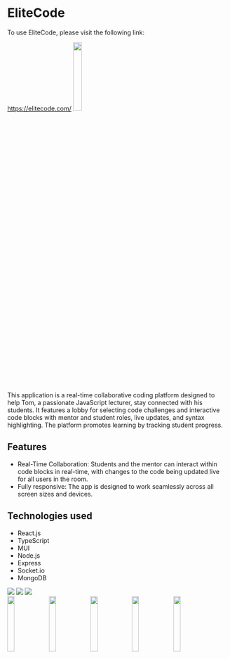   <h1>EliteCode</h1>
  <p>To use EliteCode, please visit the following link:</p>
  <a href="https://o-pea-m2qy.onrender.com">https://elitecode.com/</a>
   <img src="https://res.cloudinary.com/dmmsf57ko/image/upload/v1733873001/EliteCode/rb0j9irxn3k4ealzywkl.png" width="20%" />
<p>This application is a real-time collaborative coding platform designed to help Tom, a passionate JavaScript lecturer, stay connected with his students. It features a lobby for selecting code challenges and interactive code blocks with mentor and student roles, live updates, and syntax highlighting. The platform promotes learning by tracking student progress.</p>
  <h2>Features</h2>
  <ul>
    <li>Real-Time Collaboration: Students and the mentor can interact within code blocks in real-time, with changes to the code being updated live for all users in the room.</li>
    <li>Fully responsive: The app is designed to work seamlessly across all screen sizes and devices.</li>
  </ul>


  <h2>Technologies used</h2>
  <ul>
    <li>React.js</li>
    <li>TypeScript</li>
    <li>MUI</li>
    <li>Node.js</li>
    <li>Express</li>
    <li>Socket.io</li>
    <li>MongoDB</li>
  </ul>
  <img src="https://res.cloudinary.com/dmmsf57ko/image/upload/v1688390117/WhatsApp_Image_2023-07-03_at_16.06.55_opabvb.jpg"/>
  <img src="https://res.cloudinary.com/dmmsf57ko/image/upload/v1688390118/WhatsApp_Image_2023-07-03_at_16.08.31_z3eubp.jpg"/>
  <img src="https://res.cloudinary.com/dmmsf57ko/image/upload/v1688390118/WhatsApp_Image_2023-07-03_at_16.06.17_yz12iz.jpg"/>
 <div>
 <img width="18%"  src="https://res.cloudinary.com/dmmsf57ko/image/upload/v1688390117/WhatsApp_Image_2023-07-03_at_16.09.51-removebg-preview_ztyuic.png"/>
 <img width="18%"  src="https://res.cloudinary.com/dmmsf57ko/image/upload/v1688390118/WhatsApp_Image_2023-07-03_at_16.09.17-removebg-preview_wpltjn.png"/>
 <img width="18%"  src="https://res.cloudinary.com/dmmsf57ko/image/upload/v1688390117/WhatsApp_Image_2023-07-03_at_16.09.31-removebg-preview_gcwvni.png"/>
 <img width="18%"  src="https://res.cloudinary.com/dmmsf57ko/image/upload/v1688390118/WhatsApp_Image_2023-07-03_at_16.12.20-removebg-preview_k2qk1b.png"/>
 <img width="18%"  src="https://res.cloudinary.com/dmmsf57ko/image/upload/v1688390118/WhatsApp_Image_2023-07-03_at_16.10.12-removebg-preview_bdhumm.png"/>
</div>
 

